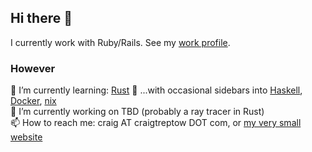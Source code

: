 ## Hi there 👋

I currently work with Ruby/Rails.  See my [work profile](https://github.com/ctreptow).

### However

🌱 I’m currently learning: [Rust](https://www.rust-lang.org/)
🌱 ...with occasional sidebars into [Haskell](https://www.haskell.org/), [Docker](https://www.docker.com/), [nix](https://nixos.org/)  
🔭 I’m currently working on TBD (probably a ray tracer in Rust)  
📫 How to reach me: craig AT craigtreptow DOT com, or [my very small website](https://craigtreptow.com/)  

<!--
**CraigTreptow/CraigTreptow** is a ✨ _special_ ✨ repository because its `README.md` (this file) appears on your GitHub profile.

Here are some ideas to get you started:

- 🔭 I’m currently working on ...
- 🌱 I’m currently learning ...
- 👯 I’m looking to collaborate on ...
- 🤔 I’m looking for help with ...
- 💬 Ask me about ...
- 📫 How to reach me: ...
- 😄 Pronouns: ...
- ⚡ Fun fact: ...
-->
